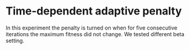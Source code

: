 # Time-dependent adaptive penalty

In this experiment the penalty is turned on when for five consecutive iterations the maximum fitness did not change.
We tested different beta setting.
